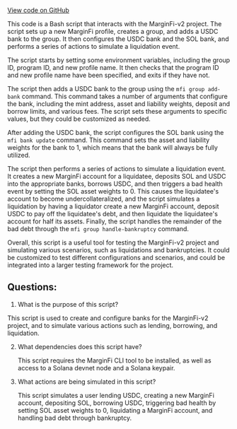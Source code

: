 [View code on GitHub](https://github.com/mrgnlabs/marginfi-v2/observability/etl/dataflow-etls/scripts/create_events.sh)

This code is a Bash script that interacts with the MarginFi-v2 project. The script sets up a new MarginFi profile, creates a group, and adds a USDC bank to the group. It then configures the USDC bank and the SOL bank, and performs a series of actions to simulate a liquidation event.

The script starts by setting some environment variables, including the group ID, program ID, and new profile name. It then checks that the program ID and new profile name have been specified, and exits if they have not.

The script then adds a USDC bank to the group using the `mfi group add-bank` command. This command takes a number of arguments that configure the bank, including the mint address, asset and liability weights, deposit and borrow limits, and various fees. The script sets these arguments to specific values, but they could be customized as needed.

After adding the USDC bank, the script configures the SOL bank using the `mfi bank update` command. This command sets the asset and liability weights for the bank to 1, which means that the bank will always be fully utilized.

The script then performs a series of actions to simulate a liquidation event. It creates a new MarginFi account for a liquidatee, deposits SOL and USDC into the appropriate banks, borrows USDC, and then triggers a bad health event by setting the SOL asset weights to 0. This causes the liquidatee's account to become undercollateralized, and the script simulates a liquidation by having a liquidator create a new MarginFi account, deposit USDC to pay off the liquidatee's debt, and then liquidate the liquidatee's account for half its assets. Finally, the script handles the remainder of the bad debt through the `mfi group handle-bankruptcy` command.

Overall, this script is a useful tool for testing the MarginFi-v2 project and simulating various scenarios, such as liquidations and bankruptcies. It could be customized to test different configurations and scenarios, and could be integrated into a larger testing framework for the project.
## Questions: 
 1. What is the purpose of this script?
   
   This script is used to create and configure banks for the MarginFi-v2 project, and to simulate various actions such as lending, borrowing, and liquidation.

2. What dependencies does this script have?
   
   This script requires the MarginFi CLI tool to be installed, as well as access to a Solana devnet node and a Solana keypair.

3. What actions are being simulated in this script?
   
   This script simulates a user lending USDC, creating a new MarginFi account, depositing SOL, borrowing USDC, triggering bad health by setting SOL asset weights to 0, liquidating a MarginFi account, and handling bad debt through bankruptcy.